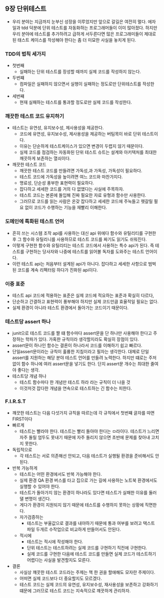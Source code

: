 ## 9장 단위테스트
- 우리 분야는 지금까지 눈부신 성장을 이루었지만 앞으로 갈길은 여전히 멀다. 에자일과 tdd 덕분에 단위 테스트를 자동화하는 프로그래머들이 이미 많아졌다. 하지만 우리 분야에 테스트를 추가하려고 급하게 서두른다면 많은 프로그래미들이 제대로 된 태스트 케이스를 작성해야 한다는 좀 더 미묘한 사실을 놓치게 된다.
### TDD의 법칙 세가지
- 첫번째
  - 실패하는 단위 테스트를 장성할 때까지 실제 코드를 작성하지 않는다.
- 두번쨰
  - 컴파일은 실패하지 않으면서 실행이 실패하는 정도로만 단위테스트를 작성한다.
- 세번쨰
  - 현재 실패하는 테스트를 통과할 정도로만 실제 코드를 작성한다.
### 깨끗한 테스트 코드 유지하기
- 테스트는 유연성, 유지보수성, 제사용성을 제공한다.
  - 코드에 유연성, 유지보수성, 제사용성을 제공하는 버팀목이 바로 단위 테스트이다. 
  - 이유는 단순하게 테스트케이스가 있으면 변경이 두렵지 않기 때문이다.
  - 실제 코드를 점검하는 자동화된 단위 테스트 슈트는 설계와 아키텍처를 최대한 깨끗하게 보존하는 열쇠이다.
- 깨끗한 테스트 코드
  - 깨끗한 테스트 코드를 만들려면 가독성,과 가독성, 가독성이 필요하다.
  - 테스트 코드에 가독성을 높이려면 여느 코드와 마찬가지다. 
  - 명료성, 단순성 풍부한 표현력이 필요하다.
  - 잡다하고 세세한 코드를 거의 다 없앴다는 사실에 주목하자. 
  - 테스트 코드는 본론에 돌입해 진짜 필요한 자료 유형과 함수만 사용한다. 
  - 그러므로 코드를 읽는 사람은 온갖 잡다하고 세세한 코드에 주눅들고 헷갈릴 필요 없이 코드가 수행하는 기능을 재빨리 이해한다.
### 도메인에 특화된 테스트 언어
- 흔히 쓰는 시스템 조작 api를 사용하는 대신 api 위에다 함수와 유틸리티를 구현한 후 그 함수와 유틸리니를 사용하므로 테스트 코드를 짜기도 읽기도 쉬워진다.
- 이렇게 구현한 함수와 유틸리티는 테스트 코드에서 사용하는 특수 api가 된다. 즉 테스트를 구현하는 당사자와 나중에 테스트를 읽어볼 독자를 도와주는 테스트 언어이다.
- 이런 테스트 api는 처음부터 설계된 api가 아니다. 잡다하고 세세한 사항으로 범벅된 코드를 계속 리펙터링 하다가 진화된 api이다.

### 이중 표준
- 테스트 api 코드에 적용하는 표준은 실제 코드에 적요하는 표준과 확실히 다르다,
- 단순하고 간결하고 표현력이 풍부해야 하지만 실제 코드만큼 효율적일 필요는 없다. 
- 실제 환경이 아니라 테스트 환경에서 돌아가는 코드이기 때문이다.

### 테스트당 assert 하나
- junit으로 테스트 코드를 짤 떄 함수마다 assert문을 단 하나만 사용해야 한다고 주장하는 학파가 있다. 가혹한 규칙이라 생각할지라도 확실히 장점이 있다.
- assert문이 하나인 함수는 결론이 하나라서 코드를 이해하기 쉽고 빠르다.
- 단일assert문이라는 규칙이 훌륭한 지침이라고 필자는 생각한다. 대체로 단일 assert를 지원하는 해당 분야 테스트 언어를 만들려 노력한다. 하지만 떄로는 주저 없이 함수 하나에 여러 assert문을 넣기도 한다. 단지 assert문 개수는 최대한 줄여야 좋다는 생각.
- 테스트당 개념 하나
  - 테스트 함수마다 한 개념만 테스트 하라 라는 규칙이 더 나을 것
  - 이것저것 잡다한 개념을 연속으로 테스트하는 긴 함수는 피한다.

### F.I.R.S.T
- 꺠끗한 테스트는 다음 다섯가지 규칙을 따르는데 각 규칙에서 첫번쨰 글자를 따면 FIRST이다
- 빠르게
  - 테스트는 빨라야 한다. 테스트는 빨리 돌아야 한다는 ㅁ라이다. 테스트가 느리면 자주 돌릴 엄두도 못내기 때문에 자주 돌리지 않으면 초반에 문제를 찾아내 고치지 못한다.
- 독립적으로
  -  각 테스트는 서로 의존해선 안되고, 다음 테스트가 실행될 환경을 준비해서도 안된다.
- 반복 가능하게
  - 테스트는 어떤 환경에서도 반복 가능해야 한다.
  - 실제 환경 QA 환경 버스를 타고 집으로 가는 길에 사용하는 노트북 환경에서도 실행할 수 있어야 한다. 
  - 테스트가 돌아가지 않는 환경이 하나라도 있다면 테스트가 실패한 이유를 둘러댈 변명이 생긴다. 
  - 게다가 환경이 지원되지 않기 때문에 테스트를 수행하지 못하는 상황에 직면한다.
  - 자가검증하는
    - 테스트는 부울값으로 결과를 내야하기 때문에 통과 여부를 보려고 택스트 파일 두개르 수작업으로 비교하게 만들어서도 안된다.
  - 적시에
    - 테스트는 적시에 작성해야 한다. 
    - 단위 테스트는 테스트하려는 실제 코드를 구현하기 직전에 구현한다. 
    - 실제 코드를 구현한 다음에 테스트 코드를 만들면 실제 코드가 테스트하기 어렵다는 사실을 발견할지도 모른다.
- 결론
  - 사실상 꺠끗한 테스트 코드라는 주제는 책 한 권을 할애해도 모자란 주제이다.
  - 어떠면 실제 코드보다 더 중요할지도 모르겠다.
  - 테스트 코드는 실제 코드의 유연성, 유지보수성, 재사용성을 보존하고 강화하기떄문에 그러므로 테스트 코드는 지속적으로 꺠끗하게 관리하자.

